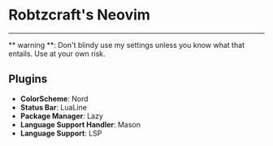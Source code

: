 # Robtzcraft's Neovim
---
** warning **: Don't blindy use my settings unless you know what that entails. Use at your own risk.

## Plugins

- **ColorScheme**: Nord
- **Status Bar**: LuaLine
- **Package Manager**: Lazy
- **Language Support Handler**: Mason
- **Language Support**: LSP
